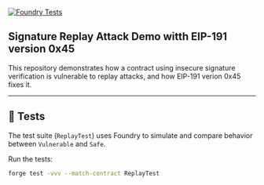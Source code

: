 [![Foundry Tests](https://github.com/ezesundayeze/replay-attack/actions/workflows/foundry.yml/badge.svg)](https://github.com/ezesundayeze/replay-attack/actions/workflows/foundry.yml)
## Signature Replay Attack Demo witth EIP-191 version 0x45

This repository demonstrates how a contract using insecure signature verification is vulnerable to replay attacks, and how EIP-191 verion 0x45 fixes it.

---

## 🔬 Tests

The test suite (`ReplayTest`) uses Foundry to simulate and compare behavior between `Vulnerable` and `Safe`.

Run the tests:

```bash
forge test -vvv --match-contract ReplayTest
```
